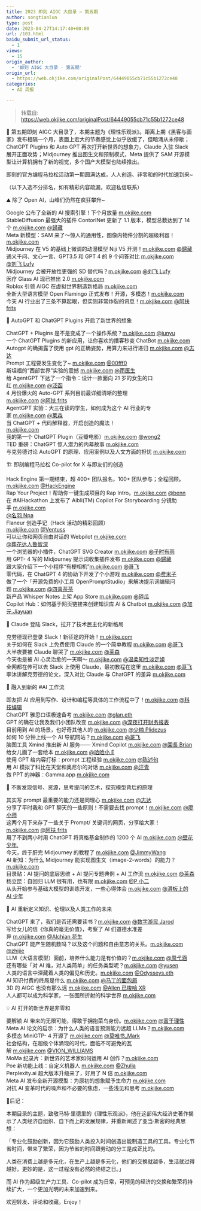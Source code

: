 ```yaml
---
title: 2023 即刻 AIGC 大目录 – 第五期
author: songtianlun
type: post
date: 2023-04-27T14:17:40+00:00
url: /103.html
baidu_submit_url_status:
  - 1
views:
  - 15
origin_author:
  - '即刻 AIGC 大目录 - 第五期'
origin_url:
  - https://web.okjike.com/originalPost/64449055cb71c55b1272ce48
categories:
  - AI 周报

---
```

> 转载自: <a href="https://web.okjike.com/originalPost/64449055cb71c55b1272ce48" target="_blank"  rel="nofollow">https://web.okjike.com/originalPost/64449055cb71c55b1272ce48</a>

🧵 第五期即刻 AIGC 大目录了，本期主题为《理性乐观派》。距离上期《黑客与画家》发布相隔一个月，表面上宏大的节奏感觉上似乎放缓了，但暗涌从未停歇；ChatGPT Plugins 和 Auto GPT 再次打开新世界的想象力，Claude 入驻 Slack 展开正面攻势；Midjourney 推出图生文和预制模式，Meta 提供了 SAM 开源模型让计算机拥有了新的视觉，多个国产大模型也陆续推出。

即刻的官方编程马拉松活动第一期圆满达成，人人创造、非零和的时代加速到来~ 

（以下入选不分排名，如有精彩内容疏漏，欢迎私信联系）

⛰ 除了 Open AI，山峰们仍然在疯狂攀升~ 

Google 公布了全新的 AI 搜索引擎！下个月放量 <a href="https://m.okjike.com/originalPosts/643d7010263968405b9b76b2" target="_blank"  rel="nofollow">m.okjike.com</a>  
StableDiffusion 最强大的插件 ContorlNet 更新了 1.1 版本，模型总数达到了 14 个 <a href="https://m.okjike.com/originalPosts/64380cc6516d23912ddd7c22" target="_blank"  rel="nofollow">m.okjike.com</a> <a href="https://web.okjike.com/u/0ae2afa7-9b10-4b3a-ab7e-15fbf847038d" target="_blank"  rel="nofollow">@歸藏 </a>  
Meta 新模型：SAM 来了～惊人的通用性，图像内物件分割的超级利器！<a href="https://m.okjike.com/originalPosts/642d7a01c364117c420638ab" target="_blank"  rel="nofollow">m.okjike.com</a>  
Midjourney 在 V5 的基础上微调的动漫模型 Niji V5 开测！<a href="https://m.okjike.com/originalPosts/642cf8b0a930598b3a754d5b" target="_blank"  rel="nofollow">m.okjike.com</a> <a href="https://web.okjike.com/u/0ae2afa7-9b10-4b3a-ab7e-15fbf847038d" target="_blank"  rel="nofollow">@歸藏 </a>  
通义千问、文心一言、GPT3.5 和 GPT 4 的 9 个问答对比 <a href="https://m.okjike.com/originalPosts/6434f4e5516d23912d8a9ed7" target="_blank"  rel="nofollow">m.okjike.com</a>  
<a href="https://web.okjike.com/u/BB769515-C724-4652-8838-6AA32EC1A8DF" target="_blank"  rel="nofollow">@刘飞 Lufy</a>  
Midjourney 会被开放性更强的 SD 替代吗？<a href="https://m.okjike.com/originalPosts/642d0abda930598b3a776547" target="_blank"  rel="nofollow">m.okjike.com</a> <a href="https://web.okjike.com/u/BB769515-C724-4652-8838-6AA32EC1A8DF" target="_blank"  rel="nofollow">@刘飞 Lufy</a>  
医疗 Glass AI 现已推出 2.0 <a href="https://m.okjike.com/originalPosts/642b9843b9ffc2b3a21c5c20" target="_blank"  rel="nofollow">m.okjike.com</a>  
Roblox 引领 AIGC 在虚拟世界制造新格局 <a href="https://m.okjike.com/originalPosts/6437823e1a4474d36657d088" target="_blank"  rel="nofollow">m.okjike.com</a>  
全新大型语言模型 Open Flamingo 正式发布！开源，多模态！<a href="https://m.okjike.com/originalPosts/6423cea197c3df8e4f282268" target="_blank"  rel="nofollow">m.okjike.com</a>  
今天 AI 行业出了三条不算起眼，但实则非常炸裂的讯息！<a href="https://m.okjike.com/originalPosts/64350e354eea5bc23b7b0f98" target="_blank"  rel="nofollow">m.okjike.com</a> <a href="https://web.okjike.com/u/F70FC9F1-4B30-4B52-8627-728FE26A5E83" target="_blank"  rel="nofollow">@阿扶 frits</a> 

🤖 AutoGPT 和 ChatGPT Plugins 开启了新世界的想象 

ChatGPT + Plugins 是不是变成了一个操作系统？<a href="https://m.okjike.com/originalPosts/641d6715d9519fa8bcea34d9" target="_blank"  rel="nofollow">m.okjike.com</a> <a href="https://web.okjike.com/u/67A06354-FCFD-4C0B-85BB-97A642B3922B" target="_blank"  rel="nofollow">@junyu</a>  
一个 ChatGPT Plugins 的新应用，让你喜欢的播客秒变 ChatBot <a href="https://m.okjike.com/originalPosts/643cc4d0b99c001fe840b2ac" target="_blank"  rel="nofollow">m.okjike.com</a>  
Autogpt 的确揭露了使用 gpt 的正确姿势，用算力来进行递归 <a href="https://m.okjike.com/originalPosts/64373ae8263968405bf940a4" target="_blank"  rel="nofollow">m.okjike.com</a> <a href="https://web.okjike.com/u/745AF74E-3F98-43E9-901F-EED037C69F57" target="_blank"  rel="nofollow">@志达 </a>  
Prompt 工程要发生变化了~ <a href="https://m.okjike.com/originalPosts/64367102e5308e344fd5468e" target="_blank"  rel="nofollow">m.okjike.com</a> <a href="https://web.okjike.com/u/0c9828c0-c351-443d-8cda-b9ace849ecd0" target="_blank"  rel="nofollow">@00fff0</a>  
斯坦福的“西部世界”实验的震撼 <a href="https://m.okjike.com/originalPosts/6443aa5fcb71c55b125ed7c2" target="_blank"  rel="nofollow">m.okjike.com</a> <a href="https://web.okjike.com/u/b1754db4-a2d7-43d5-9b1e-9cbc5c24218a" target="_blank"  rel="nofollow">@雨医生 </a>  
给 AgentGPT 下达了一个指令：设计一款面向 21 岁的女生的口红 <a href="https://m.okjike.com/originalPosts/643ca578c567913bb548e475" target="_blank"  rel="nofollow">m.okjike.com</a> <a href="https://web.okjike.com/u/5e6497e7-a69f-422b-af6e-baf0fc07b512" target="_blank"  rel="nofollow">@泛函 </a>  
4 月份爆火的 Auto-GPT 系列目前最详细清晰的整理  
<a href="https://m.okjike.com/originalPosts/643cb6e0205bd8b62e759036" target="_blank"  rel="nofollow">m.okjike.com</a> <a href="https://web.okjike.com/u/F70FC9F1-4B30-4B52-8627-728FE26A5E83" target="_blank"  rel="nofollow">@阿扶 frits</a>  
AgentGPT 实验：大三在读的学生，如何成为这个 AI 行业的专家 <a href="https://m.okjike.com/originalPosts/64383071263968405b16c96d" target="_blank"  rel="nofollow">m.okjike.com</a> <a href="https://web.okjike.com/u/53EC6F8F-4FD9-4C30-8881-8B5FD9E95E52" target="_blank"  rel="nofollow">@莱森 </a>  
当 ChatGPT + 代码解释器，开启创造的魔法！  
<a href="https://m.okjike.com/originalPosts/6421806ef6f3489ef77395d6" target="_blank"  rel="nofollow">m.okjike.com</a>  
我的第一个 ChatGPT Plugin（豆瓣电影）<a href="https://m.okjike.com/originalPosts/64312a02cb71c55b128660af" target="_blank"  rel="nofollow">m.okjike.com</a> <a href="https://web.okjike.com/u/A31AEB58-9C98-491E-A0BF-9212737F2964" target="_blank"  rel="nofollow">@wong2</a>  
TED 重磅：ChatGPT 惊人潜力的内幕故事 <a href="https://m.okjike.com/originalPosts/644281d1094426a0595e509f" target="_blank"  rel="nofollow">m.okjike.com</a>  
与克劳德讨论 AutoGPT 的原理、应用案例以及人文方面的担忧 <a href="https://m.okjike.com/originalPosts/6438d4bfcb71c55b124a82dc" target="_blank"  rel="nofollow">m.okjike.com</a> 

🏗️ 即刻编程马拉松 Co-pilot for X 与即友们的创造 

Hack Engine 第一期结束，超 400+ 团队报名，100+ 团队参与；全程回顾。<a href="https://m.okjike.com/originalPosts/64343684c567913bb57559d2" target="_blank"  rel="nofollow">m.okjike.com</a> <a href="https://web.okjike.com/u/C04D8E31-27D7-439F-9E1A-2BCA34D52612" target="_blank"  rel="nofollow">@HackEngine</a>  
Rap Your Project！帮助你一键生成项目的 Rap Intro。<a href="https://m.okjike.com/originalPosts/64339004c567913bb560d64b" target="_blank"  rel="nofollow">m.okjike.com</a> <a href="https://web.okjike.com/u/b6f8811d-a1e5-40a3-8f30-ba94cd73e18f" target="_blank"  rel="nofollow">@benn</a>  
在 #AIHackathon 上发布了 Aibli(TM) Copilot For Storyboarding 分镜助手 <a href="https://m.okjike.com/originalPosts/6433c3b2b99c001fe85afed7?s=ewoidSI6ICI1OWU1NmRlYzM1MzM1ZjAwMTU4YTdhNTciCn0=" target="_blank"  rel="nofollow">m.okjike.com</a>  
<a href="https://web.okjike.com/u/d5bfad86-b7b7-4c9f-b2cf-3caeaa5a9e9e" target="_blank"  rel="nofollow">@名羽 Npa</a>  
Flaneur 创造手记（Hack 活动的精彩回顾）  
<a href="https://m.okjike.com/originalPosts/6437edf7263968405b0f0e32" target="_blank"  rel="nofollow">m.okjike.com</a> <a href="https://web.okjike.com/u/14C830DE-2FC7-41CB-A8DF-B1C31CE73C0F" target="_blank"  rel="nofollow">@Ventuss</a>  
可以让你和网页自由对话的 Webpilot <a href="https://m.okjike.com/originalPosts/6438a8a0516d23912de979f4?s=ewoidSI6ICI1OWU1NmRlYzM1MzM1ZjAwMTU4YTdhNTciCn0=" target="_blank"  rel="nofollow">m.okjike.com</a>  
<a href="https://web.okjike.com/u/80EB4BAF-D156-4CBA-B41A-843F33A0712F" target="_blank"  rel="nofollow">@葬花达人鲁智深 </a>  
一个浏览器的小插件，ChatGPT SVG Creator <a href="https://m.okjike.com/originalPosts/6426f739b9ffc2b3a2a9a3ea?s=ewoidSI6ICI1OWU1NmRlYzM1MzM1ZjAwMTU4YTdhNTciCn0=" target="_blank"  rel="nofollow">m.okjike.com</a> <a href="https://web.okjike.com/u/bb8e8551-97e0-45bb-b98d-21a60a11d2b4" target="_blank"  rel="nofollow">@子时有雨 </a>  
用 GPT- 4 写的 Midjourney 提示词收集插件发布 <a href="https://m.okjike.com/originalPosts/64315c53205bd8b62e565305" target="_blank"  rel="nofollow">m.okjike.com</a> <a href="https://web.okjike.com/u/0ae2afa7-9b10-4b3a-ab7e-15fbf847038d" target="_blank"  rel="nofollow">@歸藏 </a>  
跟大家介绍下一个小程序“有梗相机”<a href="https://m.okjike.com/originalPosts/64369b68cb71c55b1212e7f8" target="_blank"  rel="nofollow">m.okjike.com</a> <a href="https://web.okjike.com/u/a2d6acc1-626f-4d15-a22a-849e88a4c9f0" target="_blank"  rel="nofollow">@哥飞 </a>  
零代码，在 ChatGPT 4 的协助下开发了个小游戏 <a href="https://m.okjike.com/originalPosts/6432791d205bd8b62e708c5b" target="_blank"  rel="nofollow">m.okjike.com</a> <a href="https://web.okjike.com/u/8316921E-C49E-4179-B3EE-1B640D44EE6A" target="_blank"  rel="nofollow">@费米子 </a>  
做了一个「开源免费的小工具 OpenPromptStudio」来解决提示词编辑问题 <a href="https://m.okjike.com/originalPosts/64319f89c567913bb53355d9" target="_blank"  rel="nofollow">m.okjike.com</a> <a href="https://web.okjike.com/u/C1C47D2C-6E54-4EA1-954C-10D8E4D733D0" target="_blank"  rel="nofollow">@四喜茶茶 </a>  
新产品 Whisper Notes 上架 App Store <a href="https://m.okjike.com/originalPosts/642ccceff35dc35ea1400c93" target="_blank"  rel="nofollow">m.okjike.com</a> <a href="https://web.okjike.com/u/6eac6f05-f278-4c74-9806-260532050ccb" target="_blank"  rel="nofollow">@碎瓜 </a>  
Copilot Hub：如何基于网页链接来创建知识库 AI & Chatbot <a href="https://m.okjike.com/originalPosts/642a4883c364117c42b0479d" target="_blank"  rel="nofollow">m.okjike.com</a> <a href="https://web.okjike.com/u/EC14C663-82C2-4584-A8C7-FF95F306B779" target="_blank"  rel="nofollow">@加元.Jiayuan</a> 

🤺 Claude 登陆 Slack，拉开了技术民主化的新格局 

克劳德现已登录 Slack！新征途的开始！<a href="https://m.okjike.com/originalPosts/6425bd93c2880db21329ec91" target="_blank"  rel="nofollow">m.okjike.com</a>  
关于如何在 Slack 上免费使用 Claude 的一个简单教程 <a href="https://m.okjike.com/originalPosts/642660f0565522f99e610832?s=ewoidSI6ICI1OWU1NmRlYzM1MzM1ZjAwMTU4YTdhNTciCn0=" target="_blank"  rel="nofollow">m.okjike.com</a> <a href="https://web.okjike.com/u/a2d6acc1-626f-4d15-a22a-849e88a4c9f0" target="_blank"  rel="nofollow">@哥飞 </a>  
大半夜要被 Claude 聊哭了 <a href="https://m.okjike.com/originalPosts/64305b16b99c001fe8078b0d" target="_blank"  rel="nofollow">m.okjike.com</a> <a href="https://web.okjike.com/u/53EC6F8F-4FD9-4C30-8881-8B5FD9E95E52" target="_blank"  rel="nofollow">@莱森 </a>  
今天也是被 AI 心灵治愈的一天啊～ <a href="https://m.okjike.com/originalPosts/6440038296e94e78b35924db" target="_blank"  rel="nofollow">m.okjike.com</a> <a href="https://web.okjike.com/u/85A36324-91FD-47B6-8D13-43E464950902" target="_blank"  rel="nofollow">@温柔知性淡定姐 </a>  
全网都在传可以去 Slack 上使用 Claude，最初教程在这里 <a href="https://m.okjike.com/originalPosts/643a53dfe5308e344f38e8b9" target="_blank"  rel="nofollow">m.okjike.com</a> <a href="https://web.okjike.com/u/a2d6acc1-626f-4d15-a22a-849e88a4c9f0" target="_blank"  rel="nofollow">@哥飞 </a>  
李沐讲解克劳德的论文，深入对比 Claude 与 ChatGPT 的差异 <a href="https://m.okjike.com/originalPosts/64325dcc205bd8b62e6d8151" target="_blank"  rel="nofollow">m.okjike.com</a> 

🐇 融入到新的 #AI 工作流 

即友把 AI 应用到写作、设计和编程等具体的工作流程中了！<a href="https://m.okjike.com/originalPosts/64392703ac0b9b4537145ceb" target="_blank"  rel="nofollow">m.okjike.com</a> <a href="https://web.okjike.com/u/jikekeji01" target="_blank"  rel="nofollow">@科技编辑 </a>  
ChatGPT 雅思口语极速备考 <a href="https://m.okjike.com/originalPosts/642c1d45a930598b3a623cf9" target="_blank"  rel="nofollow">m.okjike.com</a> <a href="https://web.okjike.com/u/87EF550F-E44D-4539-AE63-BE873BA73E2C" target="_blank"  rel="nofollow">@glan.eth</a>  
GPT 的确在让我及我们小团队改变 <a href="https://m.okjike.com/originalPosts/643130c69b5ee3f2d47fd78b" target="_blank"  rel="nofollow">m.okjike.com</a> <a href="https://web.okjike.com/u/729F377E-4C28-4B16-9C2C-2E6003F7789F" target="_blank"  rel="nofollow">@深夜打开财务报表 </a>  
目前用到 AI 的场景，也好奇其他人的 <a href="https://m.okjike.com/reposts/64395beb4eea5bc23becf8e7" target="_blank"  rel="nofollow">m.okjike.com</a> <a href="https://web.okjike.com/u/7B1385A9-FCC9-4446-B8CE-472EAF6817B2" target="_blank"  rel="nofollow">@少楠 Plidezus</a>  
如何 10 分钟上线一个 AI 导航网站？<a href="https://m.okjike.com/originalPosts/643caf51205bd8b62e74ac66" target="_blank"  rel="nofollow">m.okjike.com</a> <a href="https://web.okjike.com/u/a2d6acc1-626f-4d15-a22a-849e88a4c9f0" target="_blank"  rel="nofollow">@哥飞 </a>  
脑图工具 Xmind 推出新 AI 服务—— Xmind Copilot <a href="https://m.okjike.com/originalPosts/643c9a85516d23912d4c44ca" target="_blank"  rel="nofollow">m.okjike.com</a> <a href="https://web.okjike.com/u/F95D6615-27B1-4AFC-9970-212A0AFB72E1" target="_blank"  rel="nofollow">@園長 Brian</a>  
给女儿画了一套绘本 <a href="https://m.okjike.com/originalPosts/642ed637205bd8b62e16960f" target="_blank"  rel="nofollow">m.okjike.com</a> <a href="https://web.okjike.com/u/5194130B-DB15-449F-9984-B86466A06835" target="_blank"  rel="nofollow">@哈哈小 E </a>  
使用 GPT 给内容打标：prompt 工程经验 <a href="https://m.okjike.com/originalPosts/643b3dcb205bd8b62e4fe824" target="_blank"  rel="nofollow">m.okjike.com</a> <a href="https://web.okjike.com/u/d054aaca-32fe-438a-b42a-d5e2247fd942" target="_blank"  rel="nofollow">@陈述句 </a>  
用 AI 模拟了科比在天堂和奥尼尔的对话 <a href="https://m.okjike.com/originalPosts/642b9ca1a930598b3a51d1d0" target="_blank"  rel="nofollow">m.okjike.com</a> <a href="https://web.okjike.com/u/E76DDB17-C788-4A7B-A4F7-4206F60F2B4A" target="_blank"  rel="nofollow">@汗青 </a>  
做 PPT 的神器：Gamma.app <a href="https://m.okjike.com/originalPosts/642a55eab4bbfe9f2500c494" target="_blank"  rel="nofollow">m.okjike.com</a> 

📡 不断发现信号、资源，思考提问的艺术，探究模型背后的原理 

其实写 prompt 最重要的能力还是同理心 <a href="https://m.okjike.com/originalPosts/642f9ddbc567913bb5fd9ecb" target="_blank"  rel="nofollow">m.okjike.com</a> <a href="https://web.okjike.com/u/745AF74E-3F98-43E9-901F-EED037C69F57" target="_blank"  rel="nofollow">@志达 </a>  
分享了平时我和 GPT 聊天的一些原则！不需要去找 prompt！<a href="https://m.okjike.com/originalPosts/643b6486205bd8b62e542eff" target="_blank"  rel="nofollow">m.okjike.com</a> <a href="https://web.okjike.com/u/7A30F2A6-AADF-41A9-B331-A8A36C16D861" target="_blank"  rel="nofollow">@廖小师 </a>  
这两个月下来存了一些关于 Prompt/ 关键词的网页，分享给大家！<a href="https://m.okjike.com/originalPosts/642fda38516d23912d09fa32" target="_blank"  rel="nofollow">m.okjike.com</a> <a href="https://web.okjike.com/u/F70FC9F1-4B30-4B52-8627-728FE26A5E83" target="_blank"  rel="nofollow">@阿扶 frits</a>  
用了不到两小时用 ChatGPT 将真格基金制作的 1200 个 AI <a href="https://m.okjike.com/originalPosts/643bc40f516d23912d394429" target="_blank"  rel="nofollow">m.okjike.com</a> <a href="https://web.okjike.com/u/CEF06611-1673-444E-9EC2-5BEAAC1E49F4" target="_blank"  rel="nofollow">@壁花少年.</a>  
今天，终于肝完 Midjourney 的教程了 <a href="https://m.okjike.com/originalPosts/642fe85fc567913bb507063c" target="_blank"  rel="nofollow">m.okjike.com</a> <a href="https://web.okjike.com/u/1CC74CB0-B6D3-4247-AC48-5C33E8983723" target="_blank"  rel="nofollow">@JimmyWang</a>  
AI 新知：为什么 Midjourney 能实现图生文（image-2-words）的能力？<a href="https://m.okjike.com/originalPosts/642bf8b6a2e1cca6b284e92d" target="_blank"  rel="nofollow">m.okjike.com</a>  
目录贴：AI 提问的底层思维 + AI 提问专题典例 + AI 工作流 <a href="https://m.okjike.com/originalPosts/6442e70cde61ca0bfc4f9ea4" target="_blank"  rel="nofollow">m.okjike.com</a> <a href="https://web.okjike.com/u/53EC6F8F-4FD9-4C30-8881-8B5FD9E95E52" target="_blank"  rel="nofollow">@莱森 </a>  
杨立昆：自回归 LLM 很有用，也有限 <a href="https://m.okjike.com/originalPosts/64210063c2880db213a60231" target="_blank"  rel="nofollow">m.okjike.com</a> <a href="https://web.okjike.com/u/C3468DD5-B4B3-4A9D-BEC6-A4DB72FCB713" target="_blank"  rel="nofollow">@P 小二 </a>  
从头开始参与基础大模型的训练开发，一些心得体会 <a href="https://m.okjike.com/originalPosts/642f912fe5308e344f23d760" target="_blank"  rel="nofollow">m.okjike.com</a> <a href="https://web.okjike.com/u/990BB44F-453E-403D-B9A0-633F79004103" target="_blank"  rel="nofollow">@滑板上的 AI 少年 </a> 

🤯 AI 重新定义知识、伦理以及人类工作的未来 

ChatGPT 来了，我们是否还需要读书？<a href="https://m.okjike.com/originalPosts/6429264fa930598b3a1213f6" target="_blank"  rel="nofollow">m.okjike.com</a> <a href="https://web.okjike.com/u/ad370052-e980-47a2-b98c-53394c5bd081" target="_blank"  rel="nofollow">@数字游民 Jarod</a>  
写给女儿的信《你真的毫无价值》，考察了 AI 们道德水准差异 <a href="https://m.okjike.com/originalPosts/643c0f0484e12d3382a2c81e" target="_blank"  rel="nofollow">m.okjike.com</a> <a href="https://web.okjike.com/u/27BF807A-FA4D-4B01-AAFD-05FAAA674335" target="_blank"  rel="nofollow">@Alchian 花生 </a>  
ChatGPT 能产生随机数吗？以及这个问题和自由意志的关系。<a href="https://m.okjike.com/originalPosts/6437f8d3205bd8b62e010381" target="_blank"  rel="nofollow">m.okjike.com</a>  
<a href="https://web.okjike.com/u/6CFD548A-61D9-4559-9D05-9521BCE64D97" target="_blank"  rel="nofollow">@zhijie</a>  
LLM（大语言模型）面前，培养什么能力是有价值的？<a href="https://m.okjike.com/originalPosts/642fc0c4205bd8b62e2c9e29" target="_blank"  rel="nofollow">m.okjike.com</a> <a href="https://web.okjike.com/u/FFA121C1-B7A9-440B-8F73-46B50F5B6D83" target="_blank"  rel="nofollow">@周弋涵 </a>  
还有哪些「对 AI 难，对人类简单」的任务类型呢？<a href="https://m.okjike.com/originalPosts/643aabd44eea5bc23b0cfe9c" target="_blank"  rel="nofollow">m.okjike.com</a> <a href="https://web.okjike.com/u/95FE4187-FE72-407E-8ECD-C3F817F801B9" target="_blank"  rel="nofollow">@yusen</a>  
人类的语言中深藏着人类的偏见和历史。<a href="https://m.okjike.com/originalPosts/641add14b2d0030428ca0bd0" target="_blank"  rel="nofollow">m.okjike.com</a> <a href="https://web.okjike.com/u/e1aec5f3-0e87-44e4-a97a-a3556239ff1c" target="_blank"  rel="nofollow">@Odysseys.eth</a>  
AI 知识付费的终局是什么 <a href="https://m.okjike.com/originalPosts/64376689e5308e344fec587e" target="_blank"  rel="nofollow">m.okjike.com</a> <a href="https://web.okjike.com/u/A84C8F07-F0F9-4F89-A43A-F4E4B682F5D4" target="_blank"  rel="nofollow">@马丁的面包屑 </a>  
3D 的 AIGC 也没有那么远 <a href="https://m.okjike.com/originalPosts/6425c4ca654cdd9bf047beb3" target="_blank"  rel="nofollow">m.okjike.com</a> <a href="https://web.okjike.com/u/90267D7D-92A0-469E-8A6B-0F18BFFEED08" target="_blank"  rel="nofollow">@Allen 已梭哈 XR</a>  
人人都可以成为科学家，一张图所折射的科学世界 <a href="https://m.okjike.com/originalPosts/643a21089b5ee3f2d4642136" target="_blank"  rel="nofollow">m.okjike.com</a> 

💡 AI 打开的新世界是非零和 

要解锁 AI 带来的无限可能，得敢于拥抱菜鸟身份。<a href="https://m.okjike.com/originalPosts/642fa07584e12d338262e2f0" target="_blank"  rel="nofollow">m.okjike.com</a> <a href="https://web.okjike.com/u/F3C0D8AA-06B1-412C-B1C4-7079B4AA902C" target="_blank"  rel="nofollow">@富于理性 </a>  
Meta AI 论文的启示：为什么人类的语言预测能力远超 LLMs？<a href="https://m.okjike.com/originalPosts/6426b4f2a2e1cca6b2fdc585" target="_blank"  rel="nofollow">m.okjike.com</a>  
多模态 MiniGTP- 4 开源了 <a href="https://m.okjike.com/originalPosts/643eb871b99c001fe8766036" target="_blank"  rel="nofollow">m.okjike.com</a> <a href="https://web.okjike.com/u/2B192256-18E6-4D36-97B1-54759C615C85" target="_blank"  rel="nofollow">@莫唯书_Mark</a>  
社会结构，在超级个体涌现的时代，面临不可避免的瓦解 <a href="https://m.okjike.com/originalPosts/642b993a784d484417ded037?s=ewoidSI6ICI1OWU1NmRlYzM1MzM1ZjAwMTU4YTdhNTciCn0=" target="_blank"  rel="nofollow">m.okjike.com</a> <a href="https://web.okjike.com/u/4AEA6DD1-CFA1-4C76-BCCE-AFF760D81D27" target="_blank"  rel="nofollow">@VION_WILLIAMS</a>  
MoMa 纪录片：新世界的艺术家如何运用 AI 创作？<a href="https://m.okjike.com/originalPosts/643b5e82205bd8b62e537c96" target="_blank"  rel="nofollow">m.okjike.com</a>  
Poe 新功能上线：自定义机器人 <a href="https://m.okjike.com/originalPosts/64309c7dc567913bb5168701" target="_blank"  rel="nofollow">m.okjike.com</a> <a href="https://web.okjike.com/u/6945C5CB-A0B9-42C9-BA7E-D8258B426EEE" target="_blank"  rel="nofollow">@Zhulia</a>  
Perplexity.ai 超大版本升级来了，好用了 N 倍 <a href="https://m.okjike.com/originalPosts/6438329fb99c001fe8d0df79" target="_blank"  rel="nofollow">m.okjike.com</a>  
Meta AI 发布全新开源模型：为原初的想象赋予生命力 <a href="https://m.okjike.com/originalPosts/6440a48c263968405beaf47a" target="_blank"  rel="nofollow">m.okjike.com</a>  
对抗 AI 变革时代的噪声和不必要的焦虑，一些浅见和思考 <a href="https://m.okjike.com/originalPosts/642504bbbb8e9d0a2dd2e147" target="_blank"  rel="nofollow">m.okjike.com</a> 

🦋后记：

本期目录的主题，致敬马特·里德里的《理性乐观派》，他在这部伟大经济史著作揭示了人类经济自组织、自下而上的发展规律，并重新阐述了亚当·斯密的经典思想：

「专业化鼓励创新，因为它鼓励人类投入时间创造出能制造工具的工具。专业化节省时间，带来了繁荣，因为节省的时间跟劳动的分工是成正比的。

人类在消费上越是多元化，在生产上越是多元化，他们的交换就越多，生活就过得越好。更妙的是，这一过程没有必然的终结之日。」

而 AI 作为超级生产力工具、Co-pilot 成为日常，可预见的经济的交换和繁荣将持续扩大，一个更加光明的未来加速到来。

欢迎转发、评论和收藏。Enjoy！
